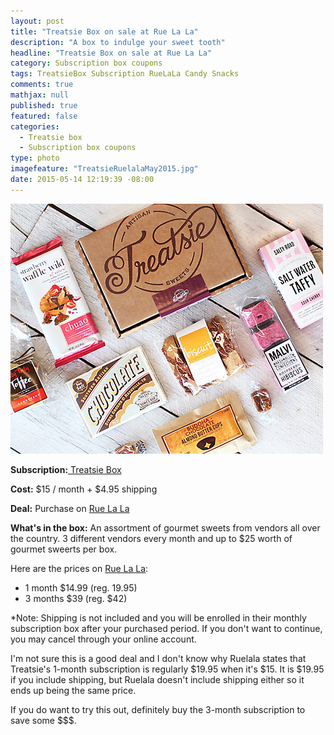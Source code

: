 ```yaml
---
layout: post
title: "Treatsie Box on sale at Rue La La"
description: "A box to indulge your sweet tooth"
headline: "Treatsie Box on sale at Rue La La"
category: Subscription box coupons
tags: TreatsieBox Subscription RueLaLa Candy Snacks
comments: true
mathjax: null
published: true
featured: false
categories: 
  - Treatsie box
  - Subscription box coupons
type: photo
imagefeature: "TreatsieRuelalaMay2015.jpg"
date: 2015-05-14 12:19:39 -08:00
---
```


![Treatsie Box Ruelala](/images/TreatsieRuelalaMay2015.jpg)
<p><b>Subscription:</b><a href="http://www.treatsie.com"> Treatsie Box</a></p>
<p><b>Cost:</b> $15 / month + $4.95 shipping</p>
<p><b>Deal:</b> Purchase on <a href="https://www.ruelala.com/invite/whatsupmailbox">Rue La La</a></p>
<p><b>What's in the box:</b> An assortment of gourmet sweets from vendors all over the country. 
3 different vendors every month and up to $25 worth of gourmet sweerts per box.</p>

<p>Here are the prices on <a href="https://www.ruelala.com/invite/whatsupmailbox">Rue La La</a>:
<ul>
<li>1 month $14.99 (reg. 19.95)</li>
<li>3 months $39 (reg. $42)</li>
</ul>

<p>*Note: Shipping is not included and you will be enrolled in their monthly subscription box after your purchased period. If you don't want to continue, you may cancel through your online account.</p>

<p>I'm not sure this is a good deal and I don't know why Ruelala states that Treatsie's 1-month subscription is regularly $19.95 when it's $15. It is $19.95 if you include shipping, but Ruelala doesn't include shipping either so it ends up being the same price.</p>

<p>If you do want to try this out, definitely buy the 3-month subscription to save some $$$.</p>
